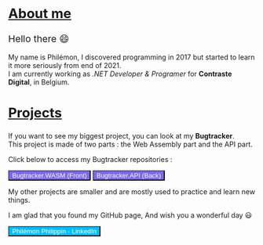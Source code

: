 <!DOCTYPE html>
<html>
<body>
    <div>
      <h2 style="font-size: 1.7rem; text-decoration: underline">About me</h2>
      <p>
        <span style="font-size: 1.2rem">Hello there 😄</span> <br />
        <br />
        My name is Philémon, I discovered programming in 2017 but started to
        learn it more seriously from end of 2021. <br />
        I am currently working as
        <span style="font-style: italic">.NET Developer & Programer </span>
        for <span style="font-weight: bold">Contraste Digital</span>, in
        Belgium.
      </p>
    </div>
    <div>
      <h2 style="font-size: 1.7rem; text-decoration: underline">Projects</h2>
      <p>
        If you want to see my biggest project, you can look at my
        <span style="font-weight: bold">Bugtracker</span>. <br />This project is
        made of two parts : the Web Assembly part and the API part.
      </p>
      <p>Click below to access my Bugtracker repositories :</p>
        <div>
      <a href="https://github.com/Tarcacode/Bugtracker.WASM-repo"
        ><button style="background-color: mediumslateblue; color: white">
          Bugtracker.WASM (Front)
        </button></a
      >
      <a href="https://github.com/Tarcacode/Bugtracker.API-repo"
        ><button style="background-color: mediumslateblue; color: white">
          Bugtracker.API (Back)
        </button></a
      >
        </div>
      <p>
        My other projects are smaller and are mostly used to practice and learn
        new things.
      </p>
    </div>
  </body>
  <footer>
    <p>
      I am glad that you found my GitHub page, And wish you a wonderful day 😃
    </p>
    <a href="https://www.linkedin.com/in/philemonphilippin/"
      ><button style="background-color: deepskyblue; color: white">
        Philémon Philippin - LinkedIn
      </button></a
    >
  </footer>
  </html>




